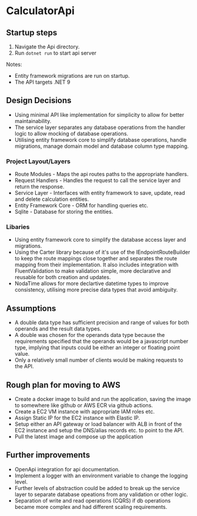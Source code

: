 # CalculatorApi

## Startup steps
1. Navigate the Api directory.
2. Run `dotnet run` to start api server

Notes:
- Entity framework migrations are run on startup.
- The API targets .NET 9

## Design Decisions

- Using minimal API like implementation for simplicity to allow for better maintainability.
- The service layer separates any database operations from the handler logic to allow mocking of database operations.
- Utilising entity framework core to simplify database operations, handle migrations, manage domain model and database column type mapping.


### Project Layout/Layers
- Route Modules - Maps the api routes paths to the appropriate handlers.
- Request Handlers - Handles the request to call the service layer and return the response.
- Service Layer - Interfaces with entity framework to save, update, read and delete calculation entities.
- Entity Framework Core - ORM for handling queries etc.
- Sqlite - Database for storing the entities.

### Libaries
- Using entity framework core to simplify the database access layer and migrations.
- Using the Carter library because of it's use of the IEndpointRouteBuilder to keep the route mappings close together and separates the route mapping from their implementation. It also includes integration with FluentValidation to make validation simple, more declarative and reusable for both creation and updates.
- NodaTime allows for more declartive datetime types to improve consistency, utilising more precise data types that avoid ambiguity.

## Assumptions
- A double data type has sufficient precision and range of values for both operands and the result data types.
- A double was chosen for the operands data type because the requirements specified that the operands would be a javascript number type, implying that inputs could be either an integer or floating point value.
- Only a relatively small number of clients would be making requests to the API.

## Rough plan for moving to AWS
- Create a docker image to build and run the application, saving the image to somewhere like github or AWS ECR via github actions.
- Create a EC2 VM instance with appropriate IAM roles etc.
- Assign Static IP for the EC2 instance with Elastic IP.
- Setup either an API gateway or load balancer with ALB in front of the EC2 instance and setup the DNS/alias records etc. to point to the API.
- Pull the latest image and compose up the application

## Further improvements
- OpenApi integration for api documentation.
- Implement a logger with an environment variable to change the logging level.
- Further levels of abstraction could be added to break up the service layer to separate database opeations from any validation or other logic.
- Separation of write and read operations (CQRS) if db operations became more complex and had different scaling requirements.